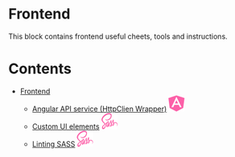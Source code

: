 # Frontend
This block contains frontend useful cheets, tools and instructions.

# Contents
- [Frontend](./README.md)
  - [Angular API service (HttpClien Wrapper)](./ng_api_service.md) ![Angular](./../assets/icons/angular.svg)
  - [Custom UI elements](./ui_elements.md) ![Sass](./../assets/icons/sass.svg)
  - [Linting SASS](./linting_sass.md) ![Sass](./../assets/icons/sass.svg)
